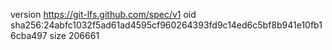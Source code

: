 version https://git-lfs.github.com/spec/v1
oid sha256:24abfc1032f5ad61ad4595cf960264393fd9c14ed6c5bf8b941e10fb16cba497
size 206661
